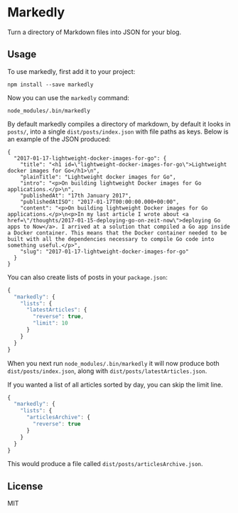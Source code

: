 # Markedly

Turn a directory of Markdown files into JSON for your blog.

## Usage

To use markedly, first add it to your project:

```
npm install --save markedly
```

Now you can use the `markedly` command:

```
node_modules/.bin/markedly
```

By default markedly compiles a directory of markdown, by default it looks in  `posts/`, into a single `dist/posts/index.json` with file paths as keys. Below is an example of the JSON produced:

```
{
  "2017-01-17-lightweight-docker-images-for-go": {
    "title": "<h1 id=\"lightweight-docker-images-for-go\">Lightweight docker images for Go</h1>\n",
    "plainTitle": "Lightweight docker images for Go",
    "intro": "<p>On building lightweight Docker images for Go applications.</p>\n",
    "publishedAt": "17th January 2017",
    "publishedAtISO": "2017-01-17T00:00:00.000+00:00",
    "content": "<p>On building lightweight Docker images for Go applications.</p>\n<p>In my last article I wrote about <a href=\"/thoughts/2017-01-15-deploying-go-on-zeit-now\">deploying Go apps to Now</a>. I arrived at a solution that compiled a Go app inside a Docker container. This means that the Docker container needed to be built with all the dependencies necessary to compile Go code into something useful.</p>",
    "slug": "2017-01-17-lightweight-docker-images-for-go"
  }
}
```

You can also create lists of posts in your `package.json`:

```js
{
  "markedly": {
    "lists": {
      "latestArticles": {
        "reverse": true,
        "limit": 10
      }
    }
  }
}
```

When you next run `node_modules/.bin/markedly` it will now produce both `dist/posts/index.json`, along with `dist/posts/latestArticles.json`.

If you wanted a list of all articles sorted by day, you can skip the limit line.

```js
{
  "markedly": {
    "lists": {
      "articlesArchive": {
        "reverse": true
      }
    }
  }
}
```

This would produce a file called `dist/posts/articlesArchive.json`.

## License

MIT
